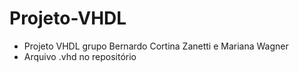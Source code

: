 # Projeto-VHDL

* Projeto VHDL grupo Bernardo Cortina Zanetti e Mariana Wagner
* Arquivo .vhd no repositório
